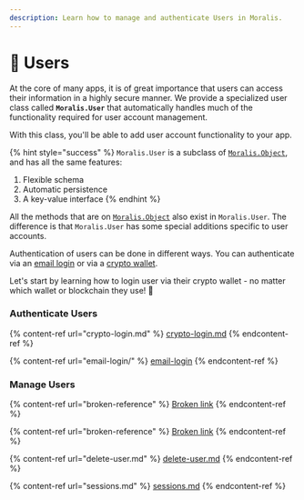 ```yaml
---
description: Learn how to manage and authenticate Users in Moralis.
---
```


# 👥 Users

At the core of many apps, it is of great importance that users can access their information in a highly secure manner. We provide a specialized user class called **`Moralis.User`** that automatically handles much of the functionality required for user account management.

With this class, you'll be able to add user account functionality to your app.

{% hint style="success" %}
`Moralis.User` is a subclass of  [`Moralis.Object`](../database/objects.md), and has all the same features:

1. Flexible schema
2. Automatic persistence
3. A key-value interface
{% endhint %}

All the methods that are on [`Moralis.Object`](../database/objects.md) also exist in `Moralis.User`. The difference is that `Moralis.User` has some special additions specific to user accounts.

Authentication of users can be done in different ways. You can authenticate via an [email login](email-login/) or  via a [crypto wallet](crypto-login.md).

Let's start by learning how to login user via their crypto wallet - no matter which wallet or blockchain they use! 🤯

### Authenticate Users

{% content-ref url="crypto-login.md" %}
[crypto-login.md](crypto-login.md)
{% endcontent-ref %}

{% content-ref url="email-login/" %}
[email-login](email-login/)
{% endcontent-ref %}

### Manage Users

{% content-ref url="broken-reference" %}
[Broken link](broken-reference)
{% endcontent-ref %}

{% content-ref url="broken-reference" %}
[Broken link](broken-reference)
{% endcontent-ref %}

{% content-ref url="delete-user.md" %}
[delete-user.md](delete-user.md)
{% endcontent-ref %}

{% content-ref url="sessions.md" %}
[sessions.md](sessions.md)
{% endcontent-ref %}
